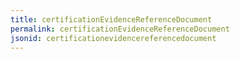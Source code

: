 ```yaml
---
title: certificationEvidenceReferenceDocument
permalink: certificationEvidenceReferenceDocument
jsonid: certificationevidencereferencedocument
---
```

